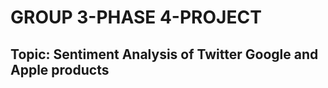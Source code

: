 # **GROUP 3-PHASE 4-PROJECT**

## **Topic: Sentiment Analysis of Twitter Google and Apple products**

